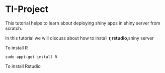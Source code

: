 # TI-Project

This tutorial helps to learn about deploying shiny apps in shiny server from scratch.

In this tutorial we will discuss about how to install **r,rstudio**,shiny server

To install R
```
sudo appt-get install R
```
To install Rstudio
